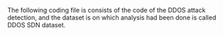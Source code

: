 The following coding file is consists of the code of the DDOS attack detection, and the dataset is on which analysis had been done is called DDOS SDN dataset. 
